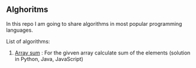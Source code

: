 Alghoritms
----------

In this repo I am going to share algorithms in most popular programming languages.

List of algorithms:

1. [Array sum](/array-sum)
: For the givven array calculate sum of the elements (solution in Python, Java, JavaScript)